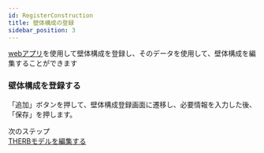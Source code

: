 ```yaml
---
id: RegisterConstruction
title: 壁体構成の登録
sidebar_position: 3
---
```


[webアプリ](https://therb-frontend-amber.vercel.app/constructions)を使用して壁体構成を登録し、そのデータを使用して、壁体構成を編集することができます  

### 壁体構成を登録する    
「追加」ボタンを押して、壁体構成登録画面に遷移し、必要情報を入力した後、「保存」を押します。  

次のステップ  
[THERBモデルを編集する](./RunSimulation.md)